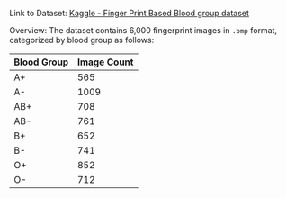 Link to Dataset: [Kaggle - Finger Print Based Blood group dataset](https://www.kaggle.com/datasets/rajumavinmar/finger-print-based-blood-group-dataset)

Overview:
The dataset contains 6,000 fingerprint images in `.bmp` format, categorized by blood group as follows:

| Blood Group | Image Count |
|-------------|-------------|
| A+          | 565         |
| A-          | 1009        |
| AB+         | 708         |
| AB-         | 761         | 
| B+          | 652         |
| B-          | 741         |
| O+          | 852         |
| O-          | 712         |

